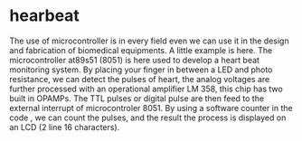 hearbeat
========

The use of microcontroller is in every field even we can use it in the design and fabrication of biomedical equipments. A little example is here. The microcontroller at89s51 (8051) is here used to develop a heart beat monitoring system. By placing your finger in between a LED and photo resistance, we can detect the pulses of heart, the analog voltages are further processed with an operational amplifier LM 358, this chip has two built in OPAMPs. The TTL pulses or digital pulse are then feed to the external interrupt of microcontroler 8051. By using a software counter in the code , we can count the pulses, and the result the process is displayed on an LCD (2 line 16 characters). 
